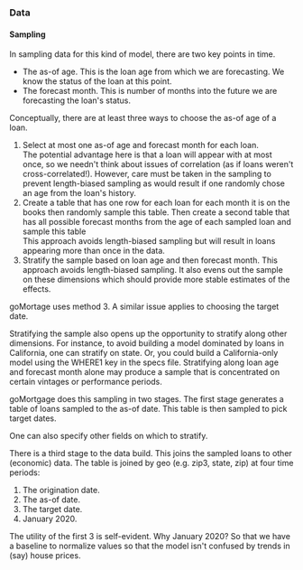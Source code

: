 ### Data


#### Sampling

In sampling data for this kind of model, there are two key points in time.

- The as-of age.  This is the loan age from which we are forecasting.  We know the status of the loan at this point.
- The forecast month.  This is number of months into the future we are forecasting the loan's status.

Conceptually, there are at least three ways to choose the as-of age of a loan.

1. Select at most one as-of age and forecast month for each loan.<br>
The potential advantage here is that a loan will appear with at most once, so we
needn't think about issues of correlation (as if loans weren't cross-correlated!).  However, care must
be taken in the sampling to prevent length-biased sampling as would result if one randomly chose an age from the
loan's history.
2. Create a table that has one row for each loan for each month it is on the books then randomly sample this table. Then
create a second table that has all possible forecast months from the age of each sampled loan and sample this table<br>
This approach avoids length-biased sampling but will result in loans appearing more than once in the data.
3. Stratify the sample based on loan age and then forecast month.  This approach avoids length-biased sampling.  It also
evens out the sample on these dimensions which should provide more stable estimates of the effects.

goMortage uses method 3. A similar issue applies to choosing the target date.

Stratifying the sample also opens up the opportunity to stratify along other dimensions.
For instance, to avoid building a model dominated by loans in California, one can stratify on state.
Or, you could build a California-only model using the WHERE1 key in the specs file.  Stratifying along
loan age and forecast month alone may produce a sample that is concentrated on certain vintages or performance
periods.




goMortgage does this sampling in two stages. The first stage generates a table of loans sampled to the
as-of date.  This table is then sampled to pick target dates.

One can also specify other fields on which to stratify.

There is a third stage to the data build. This joins the sampled loans to other (economic) data.  The table
is joined by geo (e.g. zip3, state, zip) at four time periods:

1. The origination date.
2. The as-of date.
3. The target date.
4. January 2020.

The utility of the first 3 is self-evident.  Why January 2020? So that we have a baseline to normalize
values so that the model isn't confused by trends in (say) house prices.


